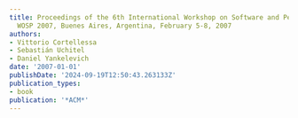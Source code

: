 ```yaml
---
title: Proceedings of the 6th International Workshop on Software and Performance,
  WOSP 2007, Buenes Aires, Argentina, February 5-8, 2007
authors:
- Vittorio Cortellessa
- Sebastián Uchitel
- Daniel Yankelevich
date: '2007-01-01'
publishDate: '2024-09-19T12:50:43.263133Z'
publication_types:
- book
publication: '*ACM*'
---
```

